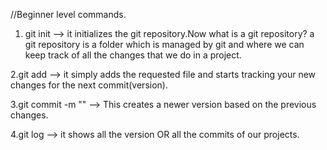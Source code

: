 //Beginner level commands.

1. git init --> it initializes the git repository.Now what is a git repository?
a git repository is a folder which is managed by git and where we can keep track of all the changes that we do in a project.

2.git add <filename> --> it simply adds the requested file and starts tracking your new changes for the next commit(version).

3.git commit -m "<messages>" --> This creates a newer version based on the previous changes.

4.git log --> it shows all the version OR all the commits of our projects.